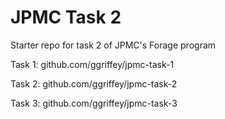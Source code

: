 # JPMC Task 2
Starter repo for task 2 of JPMC's Forage program

Task 1: github.com/ggriffey/jpmc-task-1

Task 2: github.com/ggriffey/jpmc-task-2

Task 3: github.com/ggriffey/jpmc-task-3
